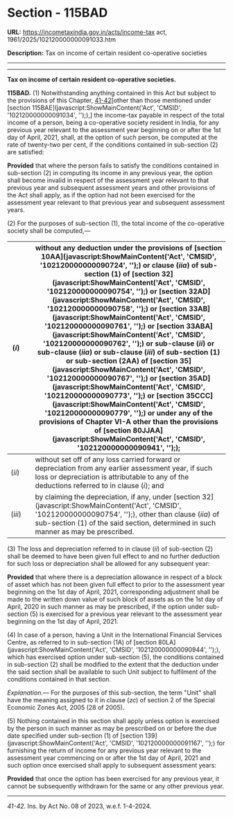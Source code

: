 # Section - 115BAD

**URL:** https://incometaxindia.gov.in/acts/income-tax act, 1961/2025/102120000000091033.htm

**Description:** Tax on income of certain resident co-operative societies

---

****

**Tax on income of certain resident co-operative societies.**

**115BAD.** (1) Notwithstanding anything contained in this Act but subject to the provisions of this Chapter, [41-42](javascript:ShowFootnote\('fn41'\);)[other than those mentioned under [section 115BAE](javascript:ShowMainContent\('Act', 'CMSID', '102120000000091034', ''\);),] the income-tax payable in respect of the total income of a person, being a co-operative society resident in India, for any previous year relevant to the assessment year beginning on or after the 1st day of April, 2021, shall, at the option of such person, be computed at the rate of twenty-two per cent, if the conditions contained in sub-section (2) are satisfied:

**Provided** that where the person fails to satisfy the conditions contained in sub-section (2) in computing its income in any previous year, the option shall become invalid in respect of the assessment year relevant to that previous year and subsequent assessment years and other provisions of the Act shall apply, as if the option had not been exercised for the assessment year relevant to that previous year and subsequent assessment years.

(2) For the purposes of sub-section (1), the total income of the co-operative society shall be computed,—

(_i_) |  |  without any deduction under the provisions of [section 10AA](javascript:ShowMainContent\('Act', 'CMSID', '102120000000090724', ''\);) or clause (_iia_) of sub-section (1) of [section 32](javascript:ShowMainContent\('Act', 'CMSID', '102120000000090754', ''\);) or [section 32AD](javascript:ShowMainContent\('Act', 'CMSID', '102120000000090758', ''\);) or [section 33AB](javascript:ShowMainContent\('Act', 'CMSID', '102120000000090761', ''\);) or [section 33ABA](javascript:ShowMainContent\('Act', 'CMSID', '102120000000090762', ''\);) or sub-clause (_ii_) or sub-clause (_iia_) or sub-clause (_iii_) of sub-section (1) or sub-section (2AA) of [section 35](javascript:ShowMainContent\('Act', 'CMSID', '102120000000090767', ''\);) or [section 35AD](javascript:ShowMainContent\('Act', 'CMSID', '102120000000090773', ''\);) or [section 35CCC](javascript:ShowMainContent\('Act', 'CMSID', '102120000000090779', ''\);) or under any of the provisions of Chapter VI-A other than the provisions of [section 80JJAA](javascript:ShowMainContent\('Act', 'CMSID', '102120000000090941', ''\););  
---|---|---  
(_ii_) |  |  without set off of any loss carried forward or depreciation from any earlier assessment year, if such loss or depreciation is attributable to any of the deductions referred to in clause (_i_); and  
(_iii_) |  |  by claiming the depreciation, if any, under [section 32](javascript:ShowMainContent\('Act', 'CMSID', '102120000000090754', ''\);), other than clause (_iia_) of sub-section (1) of the said section, determined in such manner as may be prescribed.  
  
(3) The loss and depreciation referred to in clause (_ii_) of sub-section (2) shall be deemed to have been given full effect to and no further deduction for such loss or depreciation shall be allowed for any subsequent year:

**Provided** that where there is a depreciation allowance in respect of a block of asset which has not been given full effect to prior to the assessment year beginning on the 1st day of April, 2021, corresponding adjustment shall be made to the written down value of such block of assets as on the 1st day of April, 2020 in such manner as may be prescribed, if the option under sub-section (5) is exercised for a previous year relevant to the assessment year beginning on the 1st day of April, 2021.

(4) In case of a person, having a Unit in the International Financial Services Centre, as referred to in sub-section (1A) of [section 80LA](javascript:ShowMainContent\('Act', 'CMSID', '102120000000090944', ''\);), which has exercised option under sub-section (5), the conditions contained in sub-section (2) shall be modified to the extent that the deduction under the said section shall be available to such Unit subject to fulfilment of the conditions contained in that section.

_Explanation.—_ For the purposes of this sub-section, the term "Unit" shall have the meaning assigned to it in clause (_zc_) of section 2 of the Special Economic Zones Act, 2005 (28 of 2005).

(5) Nothing contained in this section shall apply unless option is exercised by the person in such manner as may be prescribed on or before the due date specified under sub-section (1) of [section 139](javascript:ShowMainContent\('Act', 'CMSID', '102120000000091167', ''\);) for furnishing the return of income for any previous year relevant to the assessment year commencing on or after the 1st day of April, 2021 and such option once exercised shall apply to subsequent assessment years:

**Provided** that once the option has been exercised for any previous year, it cannot be subsequently withdrawn for the same or any other previous year.

* * *

_41-42_. Ins. by Act No. 08 of 2023, w.e.f. 1-4-2024.